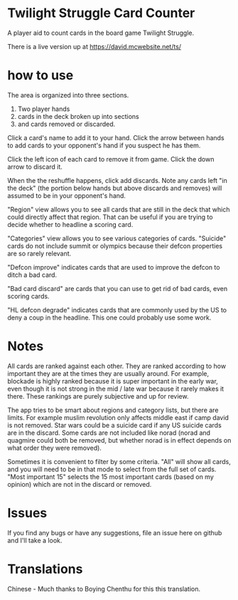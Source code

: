 # Twilight Struggle Card Counter
A player aid to count cards in the board game Twilight Struggle.

There is a live version up at https://david.mcwebsite.net/ts/

# how to use

The area is organized into three sections.
1. Two player hands
1. cards in the deck broken up into sections
1. and cards removed or discarded.

Click a card's name to add it to your hand.  Click the arrow between hands to add cards to your opponent's hand if you suspect he has them.

Click the left icon of each card to remove it from game.  Click the down arrow to discard it.

When the the reshuffle happens, click add discards.  Note any cards left "in the deck" (the portion below hands but above discards and removes) will assumed to be in your opponent's hand.

"Region" view allows you to see all cards that are still in the deck that which could directly affect that region.  That can be useful if you are trying to decide whether to headline a scoring card.

"Categories" view allows you to see various categories of cards.  "Suicide" cards do not include summit or olympics because their defcon properties are so rarely relevant.

"Defcon improve" indicates cards that are used to improve the defcon to ditch a bad card.

"Bad card discard" are cards that you can use to get rid of bad cards, even scoring cards.

"HL defcon degrade" indicates cards that are commonly used by the US to deny a coup in the headline.  This one could probably use some work.

# Notes
All cards are ranked against each other.  They are ranked according to how important they are at the times they are usually around.  For example, blockade is highly ranked because it is super important in the early war, even though it is not strong in the mid / late war because it rarely makes it there.  These rankings are purely subjective and up for review.

The app tries to be smart about regions and category lists, but there are limits.  For example muslim revolution only affects middle east if camp david is not removed.  Star wars could be a suicide card if any US suicide cards are in the discard.  Some cards are not included like norad (norad and quagmire could both be removed, but whether norad is in effect depends on what order they were removed).

Sometimes it is convenient to filter by some criteria.  "All" will show all cards, and you will need to be in that mode to select from the full set of cards.  "Most important 15" selects the 15 most important cards (based on my opinion) which are not in the discard or removed.

# Issues
If you find any bugs or have any suggestions, file an issue here on github and I'll take a look.

# Translations

Chinese - Much thanks to Boying Chenthu for this this translation.
